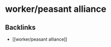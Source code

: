 # worker/peasant alliance



<a id="orgfb722b4"></a>

## Backlinks

-   [[worker/peasant alliance]]
